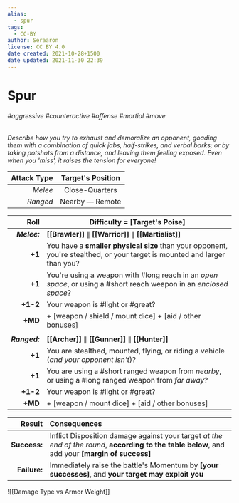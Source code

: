 ```yaml
---
alias:
  - spur
tags:
  - CC-BY
author: Seraaron
license: CC BY 4.0
date created: 2021-10-28+1500
date updated: 2021-11-30 22:39
---
```


# Spur

###### #aggressive #counteractive #offense #martial #move

_Describe how you try to exhaust and demoralize an opponent, goading them with a combination of quick jabs, half-strikes, and verbal barks; or by taking potshots from a distance, and leaving them feeling exposed. Even when you 'miss', it raises the tension for everyone!_

| **Attack Type** | Target's Position |
| --------------: | :---------------: |
|         _Melee_ |   Close-Quarters  |
|        _Ranged_ |  Nearby — Remote  |

|          Roll | Difficulty = [Target's Poise]                                                                                             |
| ------------: | ------------------------------------------------------------------------------------------------------------------------- |
|  _**Melee:**_ | **[[Brawler]]** ∥ **[[Warrior]]** ∥ **[[Martialist]]**                                                                    |
|        **+1** | You have a **smaller physical size** than your opponent, you're stealthed, or your target is mounted and larger than you? |
|        **+1** | You're using a weapon with #long reach in an _open space_, or using a #short reach weapon in an _enclosed space_?         |
|      **+1-2** | Your weapon is #light or #great?                                                                                          |
|       **+MD** | + [weapon / shield / mount dice] + [aid / other bonuses]                                                                  |
|               |                                                                                                                           |
| _**Ranged:**_ | **[[Archer]]** ∥ **[[Gunner]]** ∥ **[[Hunter]]**                                                                          |
|        **+1** | You are stealthed, mounted, flying, or riding a vehicle (_and your opponent isn't_)?                                                 |
|        **+1** | You are using a #short ranged weapon from _nearby_, or using a #long ranged weapon from _far away_?                       |
|      **+1-2** | Your weapon is #light or #great?                                                                                          |
|       **+MD** | + [weapon / mount dice] + [aid / other bonuses]                                                                           |

|       Result | Consequences                                                                                                                                     |
| -----------: | :----------------------------------------------------------------------------------------------------------------------------------------------- |
| **Success:** | Inflict Disposition damage against your target _at the end of the round_, **according to the table below**, and add your **[margin of success]** |
| **Failure:** | Immediately raise the battle's Momentum by **[your successes]**, and **your target may exploit you**                                             |

![[Damage Type vs Armor Weight]]
